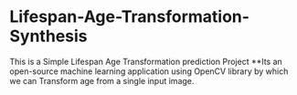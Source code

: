 # Lifespan-Age-Transformation-Synthesis
This is a Simple Lifespan Age Transformation prediction Project
**Its an open-source machine learning application using OpenCV library by which we can Transform age  from a single input image.
